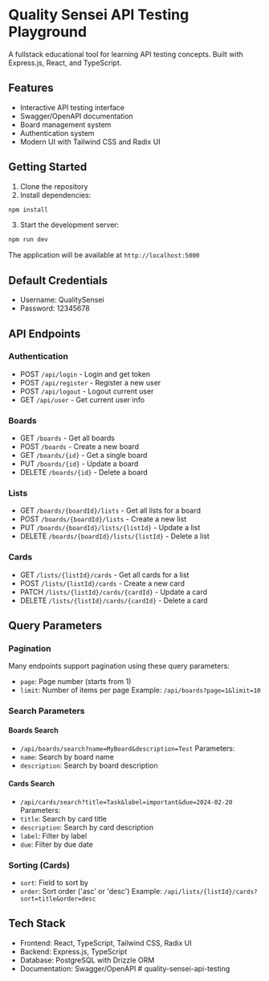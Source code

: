 
# Quality Sensei API Testing Playground

A fullstack educational tool for learning API testing concepts. Built with Express.js, React, and TypeScript.

## Features

- Interactive API testing interface
- Swagger/OpenAPI documentation
- Board management system
- Authentication system
- Modern UI with Tailwind CSS and Radix UI

## Getting Started

1. Clone the repository
2. Install dependencies:
```bash
npm install
```
3. Start the development server:
```bash
npm run dev
```

The application will be available at `http://localhost:5000`

## Default Credentials

- Username: QualitySensei
- Password: 12345678

## API Endpoints

### Authentication
- POST `/api/login` - Login and get token
- POST `/api/register` - Register a new user
- POST `/api/logout` - Logout current user
- GET `/api/user` - Get current user info

### Boards
- GET `/boards` - Get all boards
- POST `/boards` - Create a new board
- GET `/boards/{id}` - Get a single board
- PUT `/boards/{id}` - Update a board
- DELETE `/boards/{id}` - Delete a board

### Lists
- GET `/boards/{boardId}/lists` - Get all lists for a board
- POST `/boards/{boardId}/lists` - Create a new list
- PUT `/boards/{boardId}/lists/{listId}` - Update a list
- DELETE `/boards/{boardId}/lists/{listId}` - Delete a list

### Cards
- GET `/lists/{listId}/cards` - Get all cards for a list
- POST `/lists/{listId}/cards` - Create a new card
- PATCH `/lists/{listId}/cards/{cardId}` - Update a card
- DELETE `/lists/{listId}/cards/{cardId}` - Delete a card

## Query Parameters

### Pagination
Many endpoints support pagination using these query parameters:
- `page`: Page number (starts from 1)
- `limit`: Number of items per page
Example: `/api/boards?page=1&limit=10`

### Search Parameters
#### Boards Search
- `/api/boards/search?name=MyBoard&description=Test`
Parameters:
- `name`: Search by board name
- `description`: Search by board description

#### Cards Search
- `/api/cards/search?title=Task&label=important&due=2024-02-20`
Parameters:
- `title`: Search by card title
- `description`: Search by card description
- `label`: Filter by label
- `due`: Filter by due date

### Sorting (Cards)
- `sort`: Field to sort by
- `order`: Sort order ('asc' or 'desc')
Example: `/api/lists/{listId}/cards?sort=title&order=desc`

## Tech Stack

- Frontend: React, TypeScript, Tailwind CSS, Radix UI
- Backend: Express.js, TypeScript
- Database: PostgreSQL with Drizzle ORM
- Documentation: Swagger/OpenAPI
#   q u a l i t y - s e n s e i - a p i - t e s t i n g 
 
 